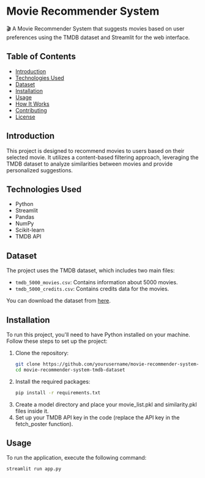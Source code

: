 # Movie Recommender System

🎬 A Movie Recommender System that suggests movies based on user preferences using the TMDB dataset and Streamlit for the web interface.

## Table of Contents
- [Introduction](#introduction)
- [Technologies Used](#technologies-used)
- [Dataset](#dataset)
- [Installation](#installation)
- [Usage](#usage)
- [How It Works](#how-works)
- [Contributing](#contributing)
- [License](#license)

## Introduction
This project is designed to recommend movies to users based on their selected movie. It utilizes a content-based filtering approach, leveraging the TMDB dataset to analyze similarities between movies and provide personalized suggestions.

## Technologies Used
- Python
- Streamlit
- Pandas
- NumPy
- Scikit-learn
- TMDB API

## Dataset
The project uses the TMDB dataset, which includes two main files:
- `tmdb_5000_movies.csv`: Contains information about 5000 movies.
- `tmdb_5000_credits.csv`: Contains credits data for the movies.

You can download the dataset from [here](https://www.kaggle.com/datasets/tmdb/tmdb-movie-metadata).

## Installation
To run this project, you'll need to have Python installed on your machine. Follow these steps to set up the project:

1. Clone the repository:
   ```bash
   git clone https://github.com/yourusername/movie-recommender-system-tmdb-dataset.git
   cd movie-recommender-system-tmdb-dataset

2. Install the required packages:
    ```bash
    pip install -r requirements.txt
3. Create a model directory and place your movie_list.pkl and similarity.pkl files inside it.
4. Set up your TMDB API key in the code (replace the API key in the fetch_poster function).

## Usage
To run the application, execute the following command:
```bash
streamlit run app.py
